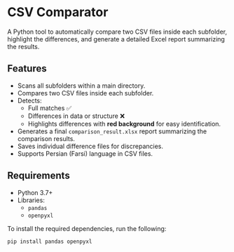 # CSV Comparator

A Python tool to automatically compare two CSV files inside each subfolder, highlight the differences, and generate a detailed Excel report summarizing the results.

## Features

- Scans all subfolders within a main directory.
- Compares two CSV files inside each subfolder.
- Detects:
  - Full matches ✅
  - Differences in data or structure ❌
  - Highlights differences with **red background** for easy identification.
- Generates a final `comparison_result.xlsx` report summarizing the comparison results.
- Saves individual difference files for discrepancies.
- Supports Persian (Farsi) language in CSV files.

## Requirements

- Python 3.7+
- Libraries:
  - `pandas`
  - `openpyxl`

To install the required dependencies, run the following:

```bash
pip install pandas openpyxl
